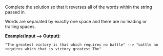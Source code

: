 Complete the solution so that it reverses all of the words within the string passed in.

Words are separated by exactly one space and there are no leading or trailing spaces.

**Example(Input --> Output):**
```
"The greatest victory is that which requires no battle" --> "battle no requires which that is victory greatest The"
```
